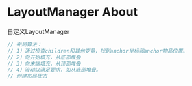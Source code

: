 # LayoutManager About

自定义LayoutManager


```kotlin
// 布局算法：
// 1）通过检查children和其他变量，找到anchor坐标和anchor物品位置。
// 2）向开始填充，从底部堆叠
// 3）向末端填充，从顶部堆叠
// 4）滚动以满足要求，如从底部堆叠。
// 创建布局状态
```
